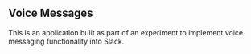 ## Voice Messages

This is an application built as part of an experiment to implement voice messaging functionality into Slack.
